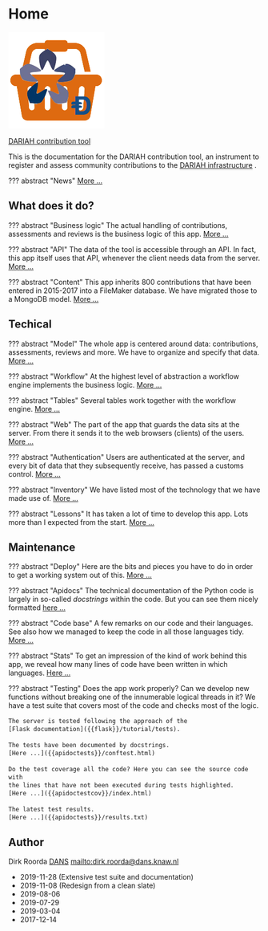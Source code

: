 # Home

![logo](images/inkind_logo.png)

[DARIAH contribution tool]({{liveBase}})

This is the documentation for the DARIAH contribution tool, an instrument to register
and assess community contributions to the [DARIAH infrastructure]({{dariah}}) .

??? abstract "News"
    [More ...](News.md)

## What does it do?

??? abstract "Business logic"
    The actual handling of contributions, assessments and
    reviews is the business logic of this app. [More ...](Workings/Business.md)

??? abstract "API"
    The data of the tool is accessible through an API. In fact, this app
    itself uses that API, whenever the client needs data from the server.
    [More ...](Workings/API.md)

??? abstract "Content"
    This app inherits 800 contributions that have been entered in
    2015-2017 into a FileMaker database. We have migrated those to a MongoDB model.
    [More ...](Workings/Content.md)

## Techical

??? abstract "Model"
    The whole app is centered around data: contributions, assessments,
    reviews and more. We have to organize and specify that data.
    [More ...](Tech/Model.md)

??? abstract "Workflow"
    At the highest level of abstraction a workflow engine implements
    the business logic. [More ...](Tech/Workflow.md)

??? abstract "Tables"
    Several tables work together with the workflow engine.
    [More ...](Tech/Tables.md)

??? abstract "Web"
    The part of the app that guards the data sits at the server. From
    there it sends it to the web browsers (clients) of the users.
    [More ...](Tech/Web.md)

??? abstract "Authentication"
    Users are authenticated at the server, and every bit of
    data that they subsequently receive, has passed a customs control.
    [More ...](Tech/Authentication.md)

??? abstract "Inventory"
    We have listed most of the technology that we have made use
    of. [More ...](Tech/Inventory.md)

??? abstract "Lessons"
    It has taken a lot of time to develop this app. Lots more
    than I expected from the start. [More ...](Tech/Lessons.md)

## Maintenance

??? abstract "Deploy"
    Here are the bits and pieces you have to do in order to get a
    working system out of this. [More ...](Tech/Deploy.md)

??? abstract "Apidocs"
    The technical documentation of the Python code is largely in so-called
    *docstrings* within the code. But you can see them nicely formatted
    [here ...]({{apidocs}}/)

??? abstract "Code base"
    A few remarks on our code and their languages.
    See also how we managed to keep the code in all those languages tidy.
    [More ...](Tech/Codebase.md)

??? abstract "Stats"
    To get an impression of the kind of work behind this app, we
    reveal how many lines of code have been written in which languages.
    [Here ...](Tech/Stats.md)

??? abstract "Testing"
    Does the app work properly? Can we develop new functions without breaking
    one of the innumerable logical threads in it?
    We have a test suite that covers most of the code and checks most of the logic.

    The server is tested following the approach of the
    [Flask documentation]({{flask}}/tutorial/tests).

    The tests have been documented by docstrings.
    [Here ...]({{apidoctests}}/conftest.html)

    Do the test coverage all the code? Here you can see the source code with
    the lines that have not been executed during tests highlighted.
    [Here ...]({{apidoctestcov}}/index.html)

    The latest test results.
    [Here ...]({{apidoctests}}/results.txt)

## Author

Dirk Roorda [DANS]({{dans}}) <mailto:dirk.roorda@dans.knaw.nl>

- 2019-11-28 (Extensive test suite and documentation)
- 2019-11-08 (Redesign from a clean slate)
- 2019-08-06
- 2019-07-29
- 2019-03-04
- 2017-12-14
